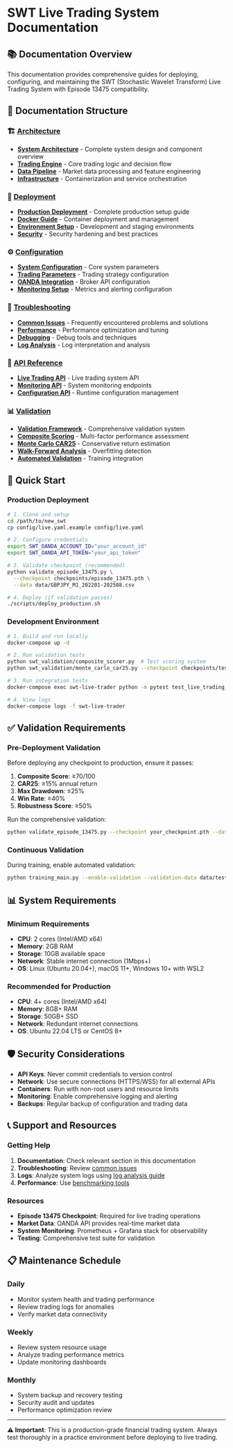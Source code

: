 # SWT Live Trading System Documentation

## 📚 Documentation Overview

This documentation provides comprehensive guides for deploying, configuring, and maintaining the SWT (Stochastic Wavelet Transform) Live Trading System with Episode 13475 compatibility.

## 📖 Documentation Structure

### 🏗️ [Architecture](architecture/)
- **[System Architecture](architecture/system-architecture.md)** - Complete system design and component overview
- **[Trading Engine](architecture/trading-engine.md)** - Core trading logic and decision flow
- **[Data Pipeline](architecture/data-pipeline.md)** - Market data processing and feature engineering
- **[Infrastructure](architecture/infrastructure.md)** - Containerization and service orchestration

### 🚀 [Deployment](deployment/)
- **[Production Deployment](deployment/production-deployment.md)** - Complete production setup guide
- **[Docker Guide](deployment/docker-guide.md)** - Container deployment and management
- **[Environment Setup](deployment/environment-setup.md)** - Development and staging environments
- **[Security](deployment/security.md)** - Security hardening and best practices

### ⚙️ [Configuration](configuration/)
- **[System Configuration](configuration/system-config.md)** - Core system parameters
- **[Trading Parameters](configuration/trading-config.md)** - Trading strategy configuration
- **[OANDA Integration](configuration/oanda-config.md)** - Broker API configuration
- **[Monitoring Setup](configuration/monitoring-config.md)** - Metrics and alerting configuration

### 🔧 [Troubleshooting](troubleshooting/)
- **[Common Issues](troubleshooting/common-issues.md)** - Frequently encountered problems and solutions
- **[Performance](troubleshooting/performance.md)** - Performance optimization and tuning
- **[Debugging](troubleshooting/debugging.md)** - Debug tools and techniques
- **[Log Analysis](troubleshooting/log-analysis.md)** - Log interpretation and analysis

### 📡 [API Reference](api/)
- **[Live Trading API](api/live-trading-api.md)** - Live trading system API
- **[Monitoring API](api/monitoring-api.md)** - System monitoring endpoints
- **[Configuration API](api/configuration-api.md)** - Runtime configuration management

### 📊 [Validation](validation/)
- **[Validation Framework](../swt_validation/README.md)** - Comprehensive validation system
- **[Composite Scoring](validation/composite-scoring.md)** - Multi-factor performance assessment
- **[Monte Carlo CAR25](validation/monte-carlo.md)** - Conservative return estimation
- **[Walk-Forward Analysis](validation/walk-forward.md)** - Overfitting detection
- **[Automated Validation](validation/automated.md)** - Training integration

## 🎯 Quick Start

### Production Deployment
```bash
# 1. Clone and setup
cd /path/to/new_swt
cp config/live.yaml.example config/live.yaml

# 2. Configure credentials
export SWT_OANDA_ACCOUNT_ID="your_account_id"
export SWT_OANDA_API_TOKEN="your_api_token"

# 3. Validate checkpoint (recommended)
python validate_episode_13475.py \
  --checkpoint checkpoints/episode_13475.pth \
  --data data/GBPJPY_M1_202201-202508.csv

# 4. Deploy (if validation passes)
./scripts/deploy_production.sh
```

### Development Environment
```bash
# 1. Build and run locally
docker-compose up -d

# 2. Run validation tests
python swt_validation/composite_scorer.py  # Test scoring system
python swt_validation/monte_carlo_car25.py --checkpoint checkpoints/test.pth --data data/test.csv --runs 100

# 3. Run integration tests
docker-compose exec swt-live-trader python -m pytest test_live_trading_system.py

# 4. View logs
docker-compose logs -f swt-live-trader
```

## ✅ Validation Requirements

### Pre-Deployment Validation
Before deploying any checkpoint to production, ensure it passes:

1. **Composite Score**: ≥70/100
2. **CAR25**: ≥15% annual return
3. **Max Drawdown**: ≤25%
4. **Win Rate**: ≥40%
5. **Robustness Score**: ≥50%

Run the comprehensive validation:
```bash
python validate_episode_13475.py --checkpoint your_checkpoint.pth --data your_data.csv
```

### Continuous Validation
During training, enable automated validation:
```bash
python training_main.py --enable-validation --validation-data data/test.csv
```

## 📊 System Requirements

### Minimum Requirements
- **CPU**: 2 cores (Intel/AMD x64)
- **Memory**: 2GB RAM
- **Storage**: 10GB available space
- **Network**: Stable internet connection (1Mbps+)
- **OS**: Linux (Ubuntu 20.04+), macOS 11+, Windows 10+ with WSL2

### Recommended for Production
- **CPU**: 4+ cores (Intel/AMD x64)
- **Memory**: 8GB+ RAM
- **Storage**: 50GB+ SSD
- **Network**: Redundant internet connections
- **OS**: Ubuntu 22.04 LTS or CentOS 8+

## 🛡️ Security Considerations

- **API Keys**: Never commit credentials to version control
- **Network**: Use secure connections (HTTPS/WSS) for all external APIs
- **Containers**: Run with non-root users and resource limits
- **Monitoring**: Enable comprehensive logging and alerting
- **Backups**: Regular backup of configuration and trading data

## 📞 Support and Resources

### Getting Help
1. **Documentation**: Check relevant section in this documentation
2. **Troubleshooting**: Review [common issues](troubleshooting/common-issues.md)
3. **Logs**: Analyze system logs using [log analysis guide](troubleshooting/log-analysis.md)
4. **Performance**: Use [benchmarking tools](../scripts/benchmark_system.py)

### Resources
- **Episode 13475 Checkpoint**: Required for live trading operations
- **Market Data**: OANDA API provides real-time market data
- **System Monitoring**: Prometheus + Grafana stack for observability
- **Testing**: Comprehensive test suite for validation

## 📋 Maintenance Schedule

### Daily
- Monitor system health and trading performance
- Review trading logs for anomalies
- Verify market data connectivity

### Weekly
- Review system resource usage
- Analyze trading performance metrics
- Update monitoring dashboards

### Monthly
- System backup and recovery testing
- Security audit and updates
- Performance optimization review

---

**⚠️ Important**: This is a production-grade financial trading system. Always test thoroughly in a practice environment before deploying to live trading.
